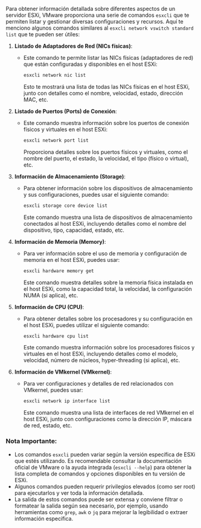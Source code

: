 Para obtener información detallada sobre diferentes aspectos de un servidor ESXi, VMware proporciona una serie de comandos `esxcli` que te permiten listar y gestionar diversas configuraciones y recursos. Aquí te menciono algunos comandos similares al `esxcli network vswitch standard list` que te pueden ser útiles:

1. **Listado de Adaptadores de Red (NICs físicas)**:
   - Este comando te permite listar las NICs físicas (adaptadores de red) que están configuradas y disponibles en el host ESXi:

     ```bash
     esxcli network nic list
     ```

     Esto te mostrará una lista de todas las NICs físicas en el host ESXi, junto con detalles como el nombre, velocidad, estado, dirección MAC, etc.

2. **Listado de Puertos (Ports) de Conexión**:
   - Este comando muestra información sobre los puertos de conexión físicos y virtuales en el host ESXi:

     ```bash
     esxcli network port list
     ```

     Proporciona detalles sobre los puertos físicos y virtuales, como el nombre del puerto, el estado, la velocidad, el tipo (físico o virtual), etc.

3. **Información de Almacenamiento (Storage)**:
   - Para obtener información sobre los dispositivos de almacenamiento y sus configuraciones, puedes usar el siguiente comando:

     ```bash
     esxcli storage core device list
     ```

     Este comando muestra una lista de dispositivos de almacenamiento conectados al host ESXi, incluyendo detalles como el nombre del dispositivo, tipo, capacidad, estado, etc.

4. **Información de Memoria (Memory)**:
   - Para ver información sobre el uso de memoria y configuración de memoria en el host ESXi, puedes usar:

     ```bash
     esxcli hardware memory get
     ```

     Este comando muestra detalles sobre la memoria física instalada en el host ESXi, como la capacidad total, la velocidad, la configuración NUMA (si aplica), etc.

5. **Información de CPU (CPU)**:
   - Para obtener detalles sobre los procesadores y su configuración en el host ESXi, puedes utilizar el siguiente comando:

     ```bash
     esxcli hardware cpu list
     ```

     Este comando muestra información sobre los procesadores físicos y virtuales en el host ESXi, incluyendo detalles como el modelo, velocidad, número de núcleos, hyper-threading (si aplica), etc.

6. **Información de VMkernel (VMkernel)**:
   - Para ver configuraciones y detalles de red relacionados con VMkernel, puedes usar:

     ```bash
     esxcli network ip interface list
     ```

     Este comando muestra una lista de interfaces de red VMkernel en el host ESXi, junto con configuraciones como la dirección IP, máscara de red, estado, etc.

### Nota Importante:

- Los comandos `esxcli` pueden variar según la versión específica de ESXi que estés utilizando. Es recomendable consultar la documentación oficial de VMware o la ayuda integrada (`esxcli --help`) para obtener la lista completa de comandos y opciones disponibles en tu versión de ESXi.
- Algunos comandos pueden requerir privilegios elevados (como ser root) para ejecutarlos y ver toda la información detallada.
- La salida de estos comandos puede ser extensa y conviene filtrar o formatear la salida según sea necesario, por ejemplo, usando herramientas como `grep`, `awk` o `jq` para mejorar la legibilidad o extraer información específica.